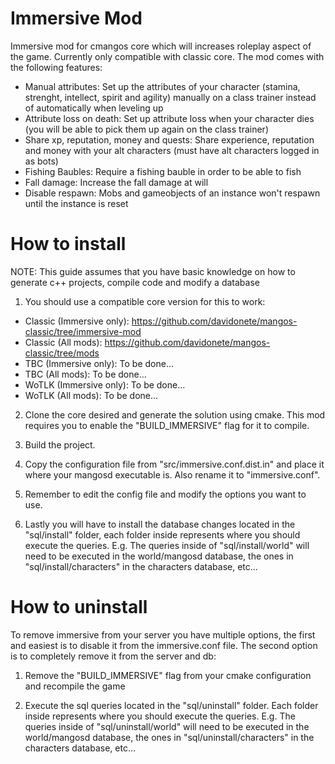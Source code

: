 # Immersive Mod
Immersive mod for cmangos core which will increases roleplay aspect of the game. Currently only compatible with classic core.
The mod comes with the following features:
- Manual attributes: Set up the attributes of your character (stamina, strenght, intellect, spirit and agility) manually on a class trainer instead of automatically when leveling up
- Attribute loss on death: Set up attribute loss when your character dies (you will be able to pick them up again on the class trainer)
- Share xp, reputation, money and quests: Share experience, reputation and money with your alt characters (must have alt characters logged in as bots)
- Fishing Baubles: Require a fishing bauble in order to be able to fish
- Fall damage: Increase the fall damage at will
- Disable respawn: Mobs and gameobjects of an instance won't respawn until the instance is reset

# How to install
NOTE: This guide assumes that you have basic knowledge on how to generate c++ projects, compile code and modify a database

1. You should use a compatible core version for this to work: 
- Classic (Immersive only): https://github.com/davidonete/mangos-classic/tree/immersive-mod
- Classic (All mods): https://github.com/davidonete/mangos-classic/tree/mods
- TBC (Immersive only): To be done...
- TBC (All mods): To be done...
- WoTLK (Immersive only): To be done...
- WoTLK (All mods): To be done...

2. Clone the core desired and generate the solution using cmake. This mod requires you to enable the "BUILD_IMMERSIVE" flag for it to compile.

3. Build the project.

4. Copy the configuration file from "src/immersive.conf.dist.in" and place it where your mangosd executable is. Also rename it to "immersive.conf".

5. Remember to edit the config file and modify the options you want to use.

6. Lastly you will have to install the database changes located in the "sql/install" folder, each folder inside represents where you should execute the queries. E.g. The queries inside of "sql/install/world" will need to be executed in the world/mangosd database, the ones in "sql/install/characters" in the characters database, etc...

# How to uninstall
To remove immersive from your server you have multiple options, the first and easiest is to disable it from the immersive.conf file. The second option is to completely remove it from the server and db:

1. Remove the "BUILD_IMMERSIVE" flag from your cmake configuration and recompile the game

2. Execute the sql queries located in the "sql/uninstall" folder. Each folder inside represents where you should execute the queries. E.g. The queries inside of "sql/uninstall/world" will need to be executed in the world/mangosd database, the ones in "sql/uninstall/characters" in the characters database, etc...
